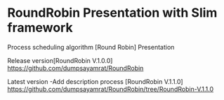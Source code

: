 # RoundRobin Presentation with Slim framework
Process scheduling algorithm [Round Robin] Presentation


Release version[RoundRobin V.1.0.0]<br>https://github.com/dumpsayamrat/RoundRobin


Latest version
-Add description process
[RoundRobin V.1.1.0] https://github.com/dumpsayamrat/RoundRobin/tree/RoundRobin-V.1.1.0
